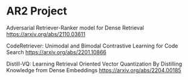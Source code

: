 # AR2 Project

Adversarial Retriever-Ranker model for Dense Retrieval https://arxiv.org/abs/2110.03611

CodeRetriever: Unimodal and Bimodal Contrastive Learning for Code Search  https://arxiv.org/abs/2201.10866

Distill-VQ: Learning Retrieval Oriented Vector Quantization By Distilling Knowledge from Dense Embeddings  https://arxiv.org/abs/2204.00185



